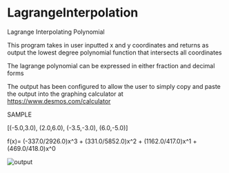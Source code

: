 # LagrangeInterpolation
Lagrange Interpolating Polynomial

This program takes in user inputted x and y coordinates and returns as output the lowest degree polynomial function that intersects all coordinates

The lagrange polynomial can be expressed in either fraction and decimal forms

The output has been configured to allow the user to simply copy and paste the output into the graphing calculator at https://www.desmos.com/calculator

SAMPLE

[(-5.0,3.0), (2.0,6.0), (-3.5,-3.0), (6.0,-5.0)]

f(x)= (-337.0/2926.0)x^3 + (331.0/5852.0)x^2 + (1162.0/417.0)x^1 + (469.0/418.0)x^0

![output](https://user-images.githubusercontent.com/44654548/57259056-4fba6b80-702c-11e9-952c-e801584d728b.jpg)

